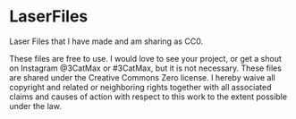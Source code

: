 # LaserFiles
Laser Files that I have made and am sharing as CC0.

These files are free to use. I would love to see your project, or get a shout on Instagram @3CatMax or #3CatMax, but it is not necessary. These files are shared under the Creative Commons Zero license. I hereby waive all copyright and related or neighboring rights together with all associated claims and causes of action with respect to this work to the extent possible under the law.
 
